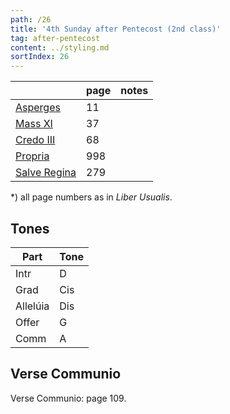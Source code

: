 ```yaml
---
path: /26
title: '4th Sunday after Pentecost (2nd class)'
tag: after-pentecost
content: ../styling.md
sortIndex: 26
---
```


|   | page | notes   |
|---|---|---|
| [Asperges](/pdf/asperges.pdf) | 11 ||
| [Mass XI](/pdf/xi.pdf) | 37 ||
| [Credo III](/pdf/credo-iii.pdf) | 68 ||
| [Propria](/pdf/4th-sunday-after-pentecost.pdf)  | 998 ||
| [Salve Regina](/pdf/salve-regina.pdf)  | 279  ||

*) all page numbers as in _Liber Usualis_.

## Tones

| Part  | Tone |
|---|---|
| Intr | D |
| Grad | Cis |
| Allelúia | Dis |
| Offer | G |
| Comm | A |

## Verse Communio
Verse Communio: page 109.
